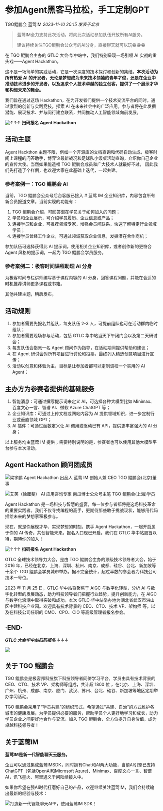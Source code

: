 # 参加Agent黑客马拉松，手工定制GPT

TGO鲲鹏会 蓝莺IM _2023-11-10 20:15_ _发表于北京_

> 蓝莺IM全力支持此次活动，将向此次活动参加队伍开放所有AI服务。
>
> 建议持续关注TGO鲲鹏会公众号的AI分身，直接聊天就可以玩😁😁😁

在 TGO 鲲鹏会主办的 GTLC 大会·华中站中，我们特别呈现一场引领 AI 实战的重头戏——Agent Hackathon。

这不是一场简单的实践活动，它是一次深度的技术探讨和创新的集结。**本次活动为所有热爱 AI 的开发者，无论是梦想成为未来技术领袖的青年才俊，还是在企业中推动技术进步的开发者，以及追求个人技术卓越的独立创客，提供了一个展示才华和构想未来的舞台。**

我们旨在通过这场 Hackathon，在为开发者们提供一个技术交流平台的同时，通过激烈的创新与实践竞技，探索 AI 在未来社会中的广泛应用。参与者将在此发掘潜能、展现技术、并与同行建立联系，共同推动人工智能领域向前发展。

  

![**↑↑↑**](../../assets/articles/autogen-52820489b60c1d2eb3899a261622ee6f936f66d57e158af09847c1fddc9510a.jpeg)
**扫码报名** **Agent Hackathon** 
## 活动主题

Agent Hackthon 主题不限，例如一个开源库的文档查询和代码自动生成，极客时间上课程的问答助手，博弈论最新战况和足球队小饭桌活动查询，介绍你自己企业的宣传大使。当然如果能造福 TGO 鲲鹏会成员和广大技术人就最好不过， 因此我们先打造了个样例，也欢迎大家在此基础上迭代，一起共建。

### 参考案例一：TGO 鲲鹏会 AI

当前，TGO 鲲鹏会公众号后台客服已接入 # 蓝莺 IM 企业知识库，内容包含所有新会员报道文章。当前实现的功能有：

1. TGO 鲲鹏会介绍，可回答潜在学员关于如何加入的问题；
2. 学员和企业展示，可介绍学员履历、企业信息或产品；
3. 连接学员和企业，可推荐领域专家，增强会员间联系，快速了解特定行业领域学员；
4. 连接学员曾经工作企业，可通过领域获取企业信息，发掘潜在合作商机；

参加队伍可选择获得此 AI 提示词，使用相关企业知识库，或者创作新的更符合 Agent 风格的提示词，一起为 TGO 鲲鹏会学员服务。

### 参考案例二：极客时间课程助理 AI 分身

为极客时间专栏讲师编写基于课程内容的 AI 分身，回答课程问题，并能在合适的时机推荐讲师更多课程或书籍。

其他共建主题，稍后发布。

## 活动规则

1. 参加者需要先报名并组队，每支队伍 2-3 人，可提前组队也可在活动群内临时组队；
2. 参加者需要现场参与活动，包括 GTLC 华中站当天下午闭门会以及第二天研讨会；
3. 每支队伍会指派一名 Agent 顾问作为指导，在活动期间提供帮助和建议；
4. 在 Agent 研讨会对所有项目进行讨论和投票，最终列入精选创意项目进行宣传；
5. 活动以创意和体验为主，目标是让参加者都可以定制调校一个实用的 AI Agent；

## 主办方为参赛者提供的基础服务

1. 智能消息：可通过撰写提示词来定义 AI，可选择各种大模型比如 Minimax、百度文心一言、智谱 AI、微软 Azure ChatGPT 等；
2. 企业知识库：可通过上传文档或网站内容为 AI 提供领域知识，进一步定制行业或垂直领域 GPT；
3. AI 插件：可通过函数定义让 AI 调用或驱动已有 API，提供更丰富强大的 AI 分身；

以上服务均由蓝莺 IM 提供；需要特别说明的是，参赛者也可以使用其他大模型平台参与本次活动。

## Agent Hackathon 顾问团成员

![**梁宇鹏** ](../../assets/articles/autogen-526bdffff0e47d8da86b6debc1dd2cf37825ee2cfcff90d47c7551ceb20f0e2c.png)
Agent Hackathon 出品人
蓝莺 IM 创始人兼 CEO
TGO 鲲鹏会(北京)董事

![**艾芙（徐雁斐）**](../../assets/articles/autogen-77815f9c122297f4798f95ecf38f16f5dfd1dd0474f44870196469347898b04.png)
AI 应用咨询专家
南瓜博士公众号主笔
TGO 鲲鹏会(上海)学员

Agent Hackathon 是一场科技与智慧的盛宴，每一位参与者都将是这场科技革命的重要实践者。我们不仅寻找编程的高手，更期待那些敢于挑战现状，能够用代码描绘未来的梦想家积极参与。

现在，就是你展现才华、实现梦想的时刻。携手 Agent Hackathon，一起开启属于你的 AI 传奇，共创智能未来。报名入口现已开启，我们在 GTLC 华中站翘首以待，期待你的加入！

![**↑↑↑**](../../assets/articles/autogen-34f78c35613fe1d0651b978741264fbb033eefacf85f9250fe41e9edb9699ce0.png)
**扫码报名** **Agent Hackathon**

GTLC 全球技术领导力大会，是由 TGO 鲲鹏会主办的顶级技术领导者大会，始于 2016 年，已经在北京、上海、深圳、杭州、南京、成都、硅谷、台北、新加坡等十余个 TGO 鲲鹏会学员城市举办。据不完全统计，超过半数的参会者为科技公司技术一号位。

2023 年 11 月 25 日，GTLC·华中站将聚焦于 AIGC 与数字化转型，分析 AI 与数字化转型的发展动态，助力科技领导者们把握行业趋势，提升创新能力，在 AIGC 与数字化浪潮中取得突破和成功。本次 GTLC·华中站举办地为湖北省武汉市洪山区中建科技产业园。欢迎具有技术背景的 CEO、CTO、技术 VP、架构师 等，以及在科技公司任职的 CMO、CPO、CIO 等高级管理者报名参会。

## ·END·

***GTLC 大会华中站扫码报名*** 
**↓↓↓**

![](../../assets/articles/autogen-bb80ce4495f968ccd4eafca33af410a390b5f09a94f0513dd0712f9cdf3bd462.jpeg)

[](http://mp.weixin.qq.com/s?__biz=MzA4NTU2MTg3MQ==&mid=2655224955&idx=2&sn=86aa5e16a3719aebabb2e717ee7e7f0a&chksm=8461231bb316aa0d959db0673aad45e6fa87d3b77e5b8b559b2f2fe88a9f1c98c5632734bac4&scene=21#wechat_redirect)

## 关于 TGO 鲲鹏会

TGO 鲲鹏会是极客邦科技旗下科技领导者同侪学习平台，学员由具有技术背景的 CEO、CTO、技术 VP、架构师等组成，共计超 1800 位 ，在北京、上海、深圳、广州、杭州、成都、南京、厦门、武汉、苏州、台北、硅谷、新加坡等地区定期举办学习活动。

TGO 鲲鹏会采用了“学员共建”的组织形式，希望通过“共建、自治”的方式维护各城市的健康发展，为学员提供必要的服务，帮助学员个人更好地学习和成长，助力学员企业之间更好地合作与交流。加入 TGO 鲲鹏会，全方位提升自身价值，成为卓越科技领导者！

## 关于蓝莺IM

**蓝莺IM是新一代智能聊天云服务。**

企业可以通过集成蓝莺IMSDK，同时拥有Chat和AI两大功能，当前AI引擎已支持ChatGPT（包括OpenAI和Microsoft Azure)、Minimax、百度文心一言、智谱AI，讯飞星火、阿里通义千问陆续接入中。

如果你希望在强AI时代打磨好自己的产品，欢迎继续关注蓝莺IM，我们会持续输出最新的经验与技术：

![打造新一代智能聊天APP，使用蓝莺IM SDK！](../../assets/articles/autogen-7aa69a076157dc20defae405d39298a1be9d210b5b2a5aa5218ad2ecd72c0a06.jpeg)
